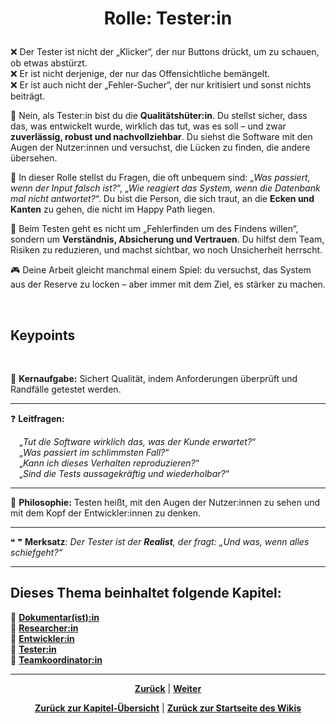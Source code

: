 # <p align="center">Rolle: Tester:in</p>

❌ Der Tester ist nicht der „Klicker“, der nur Buttons drückt, um zu schauen, ob etwas abstürzt. <br>
❌ Er ist nicht derjenige, der nur das Offensichtliche bemängelt. <br>
❌ Er ist auch nicht der „Fehler-Sucher“, der nur kritisiert und sonst nichts beiträgt. <br>

🤝 Nein, als Tester:in bist du die **Qualitätshüter:in**. Du stellst sicher, dass das, was entwickelt wurde, wirklich das tut, was es soll – und zwar **zuverlässig, robust und nachvollziehbar**. Du siehst die Software mit den Augen der Nutzer:innen und versuchst, die Lücken zu finden, die andere übersehen.  

🔎 In dieser Rolle stellst du Fragen, die oft unbequem sind: „_Was passiert, wenn der Input falsch ist?_“, „_Wie reagiert das System, wenn die Datenbank mal nicht antwortet?_“. Du bist die Person, die sich traut, an die **Ecken und Kanten** zu gehen, die nicht im Happy Path liegen.  

🧪 Beim Testen geht es nicht um „Fehlerfinden um des Findens willen“, sondern um **Verständnis, Absicherung und Vertrauen**. Du hilfst dem Team, Risiken zu reduzieren, und machst sichtbar, wo noch Unsicherheit herrscht.  

🎮 Deine Arbeit gleicht manchmal einem Spiel: du versuchst, das System aus der Reserve zu locken – aber immer mit dem Ziel, es stärker zu machen.  

<br>

## Keypoints
<br>

🎯 **Kernaufgabe:** Sichert Qualität, indem Anforderungen überprüft und Randfälle getestet werden.  

---

❓ **Leitfragen:**  

&emsp;„_Tut die Software wirklich das, was der Kunde erwartet?_“ <br>
&emsp;„_Was passiert im schlimmsten Fall?_“ <br>
&emsp;„_Kann ich dieses Verhalten reproduzieren?_“ <br>
&emsp;„_Sind die Tests aussagekräftig und wiederholbar?_“  

---

💭 **Philosophie:** Testen heißt, mit den Augen der Nutzer:innen zu sehen und mit dem Kopf der Entwickler:innen zu denken.  

---

❝ ❞ **Merksatz**: _Der Tester ist der **Realist**, der fragt: „Und was, wenn alles schiefgeht?“_  

---

**Dieses Thema beinhaltet folgende Kapitel:**  
---

🔹 [**Dokumentar(ist):in**](/docs/02-arbeiten_bei_nadoo/01-rollen_und_aufgaben/01-dokumentar/README.md) <br>
🔹 [**Researcher:in**](/docs/02-arbeiten_bei_nadoo/01-rollen_und_aufgaben/02-researcher/README.md) <br>
🔹 [**Entwickler:in**](/docs/02-arbeiten_bei_nadoo/01-rollen_und_aufgaben/03-entwickler/README.md) <br>
🔹 [**Tester:in**](/docs/02-arbeiten_bei_nadoo/01-rollen_und_aufgaben/04-tester/README.md) <br>
🔹 [**Teamkoordinator:in**](/docs/02-arbeiten_bei_nadoo/01-rollen_und_aufgaben/05-teamkoordinator/README.md) <br>

---

<p align="center">
<a href="/docs/02-arbeiten_bei_nadoo/01-rollen_und_aufgaben/03-entwickler/README.md"><strong>Zurück</strong></a> | 
<a href="/docs/02-arbeiten_bei_nadoo/01-rollen_und_aufgaben/05-teamkoordinator/README.md"><strong>Weiter</strong></a>
</p>

<p align="center">
<a href="/docs/02-arbeiten_bei_nadoo/01-rollen_und_aufgaben/README.md/#dieses-thema-beinhaltet-folgende-kapitel"><strong>Zurück zur Kapitel-Übersicht</strong></a> | <a href="/docs/00-willkommen/README.md"><strong>Zurück zur Startseite des Wikis</strong></a>
</p>
